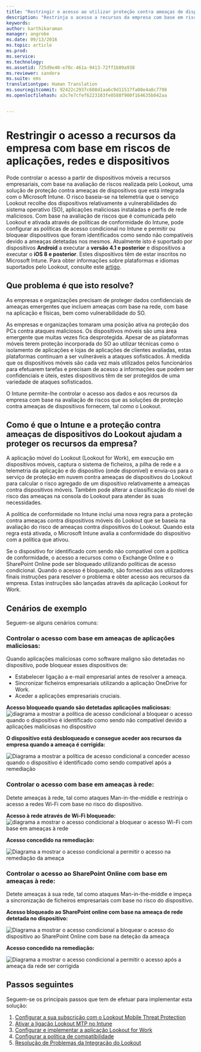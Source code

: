 ```yaml
---
title: "Restringir o acesso ao utilizar proteção contra ameaças de dispositivos | Microsoft Intune"
description: "Restrinja o acesso a recursos da empresa com base em riscos de aplicações, redes e dispositivos."
keywords: 
author: karthikaraman
manager: angrobe
ms.date: 09/13/2016
ms.topic: article
ms.prod: 
ms.service: 
ms.technology: 
ms.assetid: 725d9e40-e70c-461a-9413-72ff1b89a938
ms.reviewer: sandera
ms.suite: ems
translationtype: Human Translation
ms.sourcegitcommit: 92422c2937c608d1aa6c9d11517fa08e4a8c7798
ms.openlocfilehash: a3c7e7cfef6223103fe0588f900f164635b042aa


---
```


# Restringir o acesso a recursos da empresa com base em riscos de aplicações, redes e dispositivos
Pode controlar o acesso a partir de dispositivos móveis a recursos empresariais, com base na avaliação de riscos realizada pelo Lookout, uma solução de proteção contra ameaças de dispositivos que está integrada com o Microsoft Intune. O risco baseia-se na telemetria que o serviço Lookout recolhe dos dispositivos relativamente a vulnerabilidades do sistema operativo (SO), aplicações maliciosas instaladas e perfis de rede maliciosos. Com base na avaliação de riscos que é comunicada pelo Lookout e ativada através de políticas de conformidade do Intune, pode configurar as políticas de acesso condicional no Intune e permitir ou bloquear dispositivos que foram identificados como sendo não compatíveis devido a ameaças detetadas nos mesmos.  Atualmente isto é suportado por dispositivos **Android** a executar a **versão 4.1 e posterior** e dispositivos a executar o **iOS 8 e posterior**. Estes dispositivos têm de estar inscritos no Microsoft Intune.  Para obter informações sobre plataformas e idiomas suportados pelo Lookout, consulte este [artigo](https://personal.support.lookout.com/hc/en-us/articles/114094140253).
## Que problema é que isto resolve?
As empresas e organizações precisam de proteger dados confidenciais de ameaças emergentes que incluem ameaças com base na rede, com base na aplicação e físicas, bem como vulnerabilidade do SO.

As empresas e organizações tomaram uma posição ativa na proteção dos PCs contra ataques maliciosos. Os dispositivos móveis são uma área emergente que muitas vezes fica desprotegida. Apesar de as plataformas móveis terem proteção incorporada do SO ao utilizar técnicas como o isolamento de aplicações e lojas de aplicações de clientes avaliadas, estas plataformas continuam a ser vulneráveis a ataques sofisticados. À medida que os dispositivos móveis são cada vez mais utilizados pelos funcionários para efetuarem tarefas e precisam de acesso a informações que podem ser confidenciais e úteis, estes dispositivos têm de ser protegidos de uma variedade de ataques sofisticados.

O Intune permite-lhe controlar o acesso aos dados e aos recursos da empresa com base na avaliação de riscos que as soluções de proteção contra ameaças de dispositivos fornecem, tal como o Lookout.

## Como é que o Intune e a proteção contra ameaças de dispositivos do Lookout ajudam a proteger os recursos da empresa?
A aplicação móvel do Lookout (Lookout for Work), em execução em dispositivos móveis, captura o sistema de ficheiros, a pilha de rede e a telemetria da aplicação e do dispositivo (onde disponível) e envia-os para o serviço de proteção em nuvem contra ameaças de dispositivos do Lookout para calcular o risco agregado de um dispositivo relativamente a ameaças contra dispositivos móveis. Também pode alterar a classificação do nível de risco das ameaças na consola do Lookout para atender às suas necessidades.  

A política de conformidade no Intune inclui uma nova regra para a proteção contra ameaças contra dispositivos móveis do Lookout que se baseia na avaliação do risco de ameaças contra dispositivos do Lookout. Quando esta regra está ativada, o Microsoft Intune avalia a conformidade do dispositivo com a política que ativou.

Se o dispositivo for identificado com sendo não compatível com a política de conformidade, o acesso a recursos como o Exchange Online e o SharePoint Online pode ser bloqueado utilizando políticas de acesso condicional. Quando o acesso é bloqueado, são fornecidas aos utilizadores finais instruções para resolver o problema e obter acesso aos recursos da empresa. Estas instruções são lançadas através da aplicação Lookout for Work.

## Cenários de exemplo
Seguem-se alguns cenários comuns:
### Controlar o acesso com base em ameaças de aplicações maliciosas:
Quando aplicações maliciosas como software maligno são detetadas no dispositivo, pode bloquear esses dispositivos de:
* Estabelecer ligação a e-mail empresarial antes de resolver a ameaça.
* Sincronizar ficheiros empresariais utilizando a aplicação OneDrive for Work.
* Aceder a aplicações empresariais cruciais.

**Acesso bloqueado quando são detetadas aplicações maliciosas:**
![diagrama a mostrar a política de acesso condicional a bloquear o acesso quando o dispositivo é identificado como sendo não compatível devido a aplicações maliciosas no dispositivo](../media/mtp/malicious-apps-blocked.png)

**O dispositivo está desbloqueado e consegue aceder aos recursos da empresa quando a ameaça é corrigida:**

![Diagrama a mostrar a política de acesso condicional a conceder acesso quando o dispositivo é identificado como sendo compatível após a remediação](../media/mtp/malicious-apps-unblocked.png)
### Controlar o acesso com base em ameaças à rede:
Detete ameaças à rede, tal como ataques Man-in-the-middle e restrinja o acesso a redes Wi-Fi com base no risco do dispositivo.

**Acesso à rede através de Wi-Fi bloqueado:**
![diagrama a mostrar o acesso condicional a bloquear o acesso Wi-Fi com base em ameaças à rede](../media/mtp/network-wifi-blocked.png)

**Acesso concedido na remediação:**

![Diagrama a mostrar o acesso condicional a permitir o acesso na remediação da ameaça](../media/mtp/network-wifi-unblocked.png)
### Controlar o acesso ao SharePoint Online com base em ameaças à rede:

Detete ameaças à sua rede, tal como ataques Man-in-the-middle e impeça a sincronização de ficheiros empresariais com base no risco do dispositivo.

**Acesso bloqueado ao SharePoint online com base na ameaça de rede detetada no dispositivo:**

![Diagrama a mostrar o acesso condicional a bloquear o acesso do dispositivo ao SharePoint Online com base na deteção da ameaça](../media/mtp/network-spo-blocked.png)


**Acesso concedido na remediação:**

![Diagrama a mostrar o acesso condicional a permitir o acesso após a ameaça da rede ser corrigida](../media/mtp/network-spo-unblocked.png)

## Passos seguintes
Seguem-se os principais passos que tem de efetuar para implementar esta solução:
1.  [Configurar a sua subscrição com o Lookout Mobile Threat Protection](set-up-your-subscription-with-lookout-mtp.md)
2.  [Ativar a ligação Lookout MTP no Intune](enable-lookout-mtp-connection-in-intune.md)
3.  [Configurar e implementar a aplicação Lookout for Work](configure-and-deploy-lookout-for-work-apps.md)
4.  [Configurar a política de compatibilidade](enable-device-threat-protection-rule-in-compliance-policy.md)
5.  [Resolução de Problemas da Integração do Lookout](http://docs.microsoft.com/en-us/intune/troubleshoot/troubleshooting-lookout-integration)



<!--HONumber=Oct16_HO2-->


